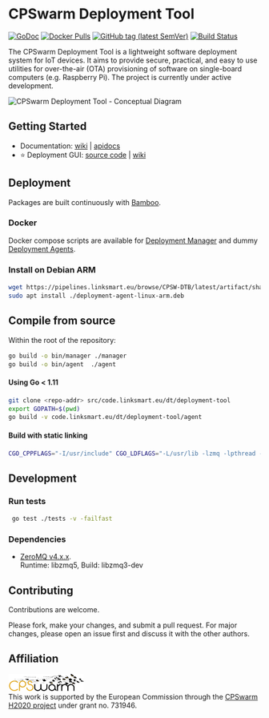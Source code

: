 # CPSwarm Deployment Tool 
[![GoDoc](https://godoc.org/github.com/cpswarm/deployment-tool?status.svg)](https://godoc.org/github.com/cpswarm/deployment-tool)
[![Docker Pulls](https://img.shields.io/docker/pulls/linksmart/deployment-manager.svg)](https://hub.docker.com/r/linksmart/deployment-manager/tags)
[![GitHub tag (latest SemVer)](https://img.shields.io/github/tag/cpswarm/deployment-tool.svg)](https://github.com/cpswarm/deployment-tool/tags)
[![Build Status](https://travis-ci.com/cpswarm/deployment-tool.svg?branch=master)](https://travis-ci.com/cpswarm/deployment-tool)  

The CPSwarm Deployment Tool is a lightweight software deployment system for IoT devices. It aims to provide secure, practical, and easy to use utilities for over-the-air (OTA) provisioning of software on single-board computers (e.g. Raspberry Pi). The project is currently under active development.

![CPSwarm Deployment Tool - Conceptual Diagram](https://raw.githubusercontent.com/wiki/cpswarm/deployment-tool/figures/deployment-tool-concept-v3.jpg)

## Getting Started
* Documentation: [wiki](https://github.com/cpswarm/deployment-tool/wiki) | [apidocs](https://app.swaggerhub.com/apis-docs/farshidtz8/deployment-tool)
* :star: Deployment GUI: [source code](https://github.com/cpswarm/deployment-tool-ui) | [wiki](https://github.com/cpswarm/deployment-tool-ui/wiki)

## Deployment
Packages are built continuously with [Bamboo](https://pipelines.linksmart.eu/browse/CPSW-DTB/latest).
### Docker
Docker compose scripts are available for [Deployment Manager](https://github.com/cpswarm/deployment-tool/blob/update-readme/manager/docker-compose.yml) and dummy [Deployment Agents](https://github.com/cpswarm/deployment-tool/blob/update-readme/agent/docker-compose.yml).
### Install on Debian ARM
```bash
wget https://pipelines.linksmart.eu/browse/CPSW-DTB/latest/artifact/shared/Debian-Package/deployment-agent-linux-arm.deb
sudo apt install ./deployment-agent-linux-arm.deb
```

## Compile from source
Within the root of the repository:
```bash
go build -o bin/manager ./manager
go build -o bin/agent  ./agent
```

#### Using Go < 1.11
```bash
git clone <repo-addr> src/code.linksmart.eu/dt/deployment-tool
export GOPATH=$(pwd)
go build -v code.linksmart.eu/dt/deployment-tool/agent
```

#### Build with static linking
```bash
CGO_CPPFLAGS="-I/usr/include" CGO_LDFLAGS="-L/usr/lib -lzmq -lpthread -lrt -lstdc++ -lm -lc -lgcc" go build -v --ldflags '-extldflags "-static"' -a -o bin/agent ./agent
```

## Development
### Run tests
```bash
 go test ./tests -v -failfast
```

### Dependencies
* [ZeroMQ v4.x.x](http://zeromq.org/intro:get-the-software).  
Runtime: libzmq5, Build: libzmq3-dev

## Contributing
Contributions are welcome. 

Please fork, make your changes, and submit a pull request. For major changes, please open an issue first and discuss it with the other authors.

## Affiliation
![CPSwarm](https://github.com/cpswarm/template/raw/master/cpswarm.png)  
This work is supported by the European Commission through the [CPSwarm H2020 project](https://cpswarm.eu) under grant no. 731946.
